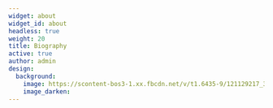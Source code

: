 ```yaml
---
widget: about
widget_id: about
headless: true
weight: 20
title: Biography
active: true
author: admin
design:
  background:
    image: https://scontent-bos3-1.xx.fbcdn.net/v/t1.6435-9/121129217_3460857860630056_4493012543937617350_n.jpg?_nc_cat=100&ccb=1-3&_nc_sid=e3f864&_nc_ohc=tEApFsMe2xEAX9neWOv&_nc_ht=scontent-bos3-1.xx&oh=55cc30e6cef5487c81dbea7feae153f8&oe=609F2BD2
    image_darken:
---
```

